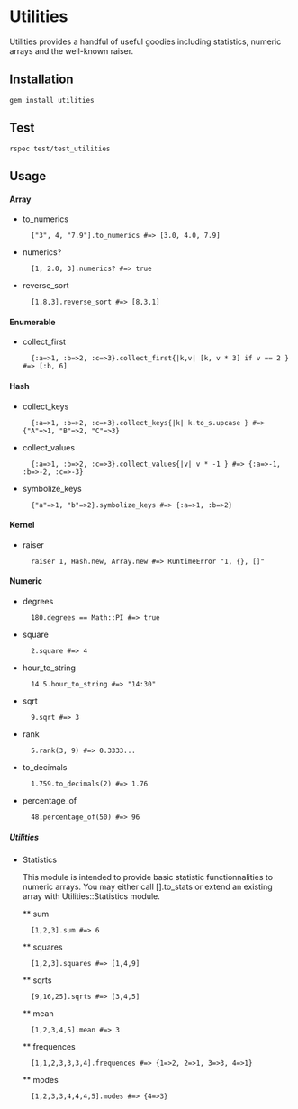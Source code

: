 Utilities
=========
Utilities provides a handful of useful goodies including statistics, numeric arrays and the well-known raiser.

Installation
------------
    gem install utilities

Test
----
    rspec test/test_utilities

Usage
-----
#### Array
* to_numerics

        ["3", 4, "7.9"].to_numerics #=> [3.0, 4.0, 7.9]
    
* numerics?

        [1, 2.0, 3].numerics? #=> true
    
* reverse_sort

        [1,8,3].reverse_sort #=> [8,3,1]

#### Enumerable
* collect_first

        {:a=>1, :b=>2, :c=>3}.collect_first{|k,v| [k, v * 3] if v == 2 } #=> [:b, 6]

#### Hash
* collect_keys

        {:a=>1, :b=>2, :c=>3}.collect_keys{|k| k.to_s.upcase } #=> {"A"=>1, "B"=>2, "C"=>3}
    
* collect_values

        {:a=>1, :b=>2, :c=>3}.collect_values{|v| v * -1 } #=> {:a=>-1, :b=>-2, :c=>-3}

* symbolize_keys

        {"a"=>1, "b"=>2}.symbolize_keys #=> {:a=>1, :b=>2}

#### Kernel
* raiser

        raiser 1, Hash.new, Array.new #=> RuntimeError "1, {}, []"

#### Numeric
* degrees

        180.degrees == Math::PI #=> true

* square

        2.square #=> 4

* hour_to_string

        14.5.hour_to_string #=> "14:30"

* sqrt

        9.sqrt #=> 3

* rank

        5.rank(3, 9) #=> 0.3333...

* to_decimals

        1.759.to_decimals(2) #=> 1.76

* percentage_of

        48.percentage_of(50) #=> 96

##### Utilities
* Statistics

    This module is intended to provide basic statistic functionnalities to numeric arrays. You may either
    call [].to_stats or extend an existing array with Utilities::Statistics module.

    ** sum
    
        [1,2,3].sum #=> 6
    
    ** squares
        
        [1,2,3].squares #=> [1,4,9]
    
    ** sqrts
    
        [9,16,25].sqrts #=> [3,4,5]
    
    ** mean
    
        [1,2,3,4,5].mean #=> 3
    
    ** frequences
    
        [1,1,2,3,3,3,4].frequences #=> {1=>2, 2=>1, 3=>3, 4=>1}
    
    ** modes
    
        [1,2,3,3,4,4,4,5].modes #=> {4=>3}

